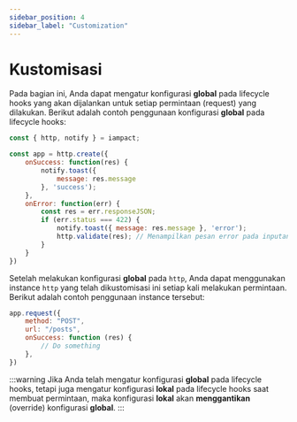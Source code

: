 ```yaml
---
sidebar_position: 4
sidebar_label: "Customization"
---
```


# Kustomisasi

Pada bagian ini, Anda dapat mengatur konfigurasi **global** pada lifecycle hooks yang akan dijalankan untuk setiap permintaan (request) yang dilakukan. Berikut adalah contoh penggunaan konfigurasi **global** pada lifecycle hooks:

```js
const { http, notify } = iampact;

const app = http.create({
    onSuccess: function(res) {
        notify.toast({
            message: res.message
        }, 'success');
    },
    onError: function(err) {
        const res = err.responseJSON;
        if (err.status === 422) {
            notify.toast({ message: res.message }, 'error');
            http.validate(res); // Menampilkan pesan error pada inputan yang di validasi
        }
    }
})
```

Setelah melakukan konfigurasi **global** pada `http`, Anda dapat menggunakan instance `http` yang telah dikustomisasi ini setiap kali melakukan permintaan. Berikut adalah contoh penggunaan instance tersebut:

```js
app.request({
    method: "POST",
    url: "/posts",
    onSuccess: function (res) {
        // Do something
    },
})
```

:::warning
Jika Anda telah mengatur konfigurasi **global** pada lifecycle hooks, tetapi juga mengatur konfigurasi **lokal** pada lifecycle hooks saat membuat permintaan, maka konfigurasi **lokal** akan **menggantikan** (override) konfigurasi **global**.
:::
